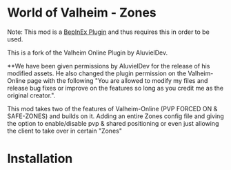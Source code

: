 # World of Valheim - Zones

Note: This mod is a [BepInEx Plugin](https://valheim.thunderstore.io/package/denikson/BepInExPack_Valheim/)﻿ and thus requires this in order to be used.

This is a fork of the Valheim Online Plugin﻿ by AluvielDev.

**We have been given permissions by AluvielDev for the release of his modified assets. He also changed the plugin permission on the Valheim-Online page with the following "You are allowed to modify my files and release bug fixes or improve on the features so long as you credit me as the original creator.".

This mod takes two of the features of Valheim-Online (PVP FORCED ON & SAFE-ZONES) and builds on it.  Adding an entire Zones config file and giving the option to enable/disable pvp & shared positioning or even just allowing the client to take over in certain "Zones"


# Installation

